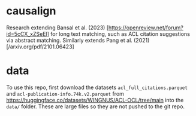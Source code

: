 # causalign
Research extending Bansal et al. (2023) [https://openreview.net/forum?id=5cCX_xZSeEl] for long text matching, such as ACL citation suggestions via abstract matching. Similarly extends Pang et al. (2021) [/arxiv.org/pdf/2101.06423] 


# data 
To use this repo, first download the datasets `acl_full_citations.parquet` and `acl-publication-info.74k.v2.parquet` from https://huggingface.co/datasets/WINGNUS/ACL-OCL/tree/main into the `data/` folder. These are large files so they are not pushed to the git repo. 